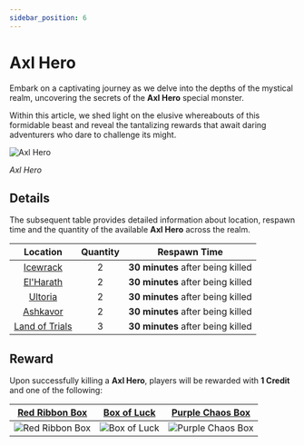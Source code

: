 ```yaml
---
sidebar_position: 6
---
```


# Axl Hero

Embark on a captivating journey as we delve into the depths of the mystical realm, uncovering the secrets of the **Axl Hero** special monster.

Within this article, we shed light on the elusive whereabouts of this formidable beast and reveal the tantalizing rewards that await daring adventurers who dare to challenge its might.

![Axl Hero](/img/monsters/special/others/axl-hero.jpg)

_Axl Hero_

## Details

The subsequent table provides detailed information about location, respawn time and the quantity of the available **Axl Hero** across the realm.

|                Location                | Quantity |           Respawn Time            |
| :------------------------------------: | :------: | :-------------------------------: |
|       [Icewrack](/maps/icewrack)       |    2     | **30 minutes** after being killed |
|      [El'Harath](/maps/el-harath)      |    2     | **30 minutes** after being killed |
|        [Ultoria](/maps/ultoria)        |    2     | **30 minutes** after being killed |
|       [Ashkavor](/maps/ashkavor)       |    2     | **30 minutes** after being killed |
| [Land of Trials](/maps/land-of-trials) |    3     | **30 minutes** after being killed |

## Reward

Upon successfully killing a **Axl Hero**, players will be rewarded with **1 Credit** and one of the following:

|    [Red Ribbon Box](/items/item-bags/misc/red-ribbon-box)     |   [Box of Luck](/items/item-bags/misc/box-of-luck)   |   [Purple Chaos Box](/items/item-bags/misc/purple-chaos-box)   |
| :-----------------------------------------------------------: | :--------------------------------------------------: | :------------------------------------------------------------: |
| ![Red Ribbon Box](/img/items/item-bags/box-of-red-ribbon.png) | ![Box of Luck](/img/items/item-bags/box-of-luck.png) | ![Purple Chaos Box](/img/items/item-bags/purple-chaos-box.png) |
